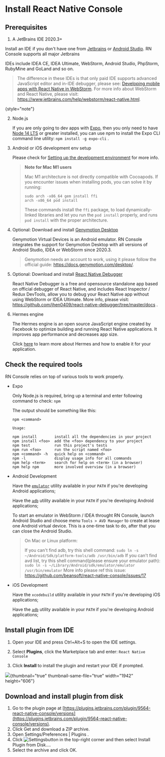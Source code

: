 [//]: # (title: Install React Native Console)

# Install React Native Console

## Prerequisites

1. A JetBrains IDE 2020.3+

Install an IDE if you don't have one from [Jetbrains](https://www.jetbrains.com/?from=ReactNativeConsole)
or [Android Studio](https://developer.android.com/sdk/installing/studio.html). RN Console supports all major Jetbrains

IDEs include IDEA CE, IDEA Ultimate, WebStorm, Android Studio, PhpStorm, RubyMine and GoLand and so on.


> The difference in these IDEs is that only paid IDE supports advanced JavaScript editor and in-IDE debugger, please see: [Developing mobile apps with React Native in WebStorm](https://blog.jetbrains.com/webstorm/2016/12/developing-mobile-apps-with-react-native-in-webstorm/).
> For more info about WebStorm and React Native, please visit: <a href="https://www.jetbrains.com/help/webstorm/react-native.html">https://www.jetbrains.com/help/webstorm/react-native.html</a>.
>
{style="note"}

2. Node.js

   If you are only going to dev apps with [Expo](https://expo.dev/), then you only need to
   have [Node 14 LTS](https://nodejs.org/en/download/) or greater installed, you can use npm to install the Expo CLI
   command line utility: `npm install -g expo-cli` .

3. Android or iOS development env setup

   Please check for [Setting up the development environment](https://reactnative.dev/docs/environment-setup) for more
   info.

   > **Note for Mac M1 users**
   >
   > Mac M1 architecture is not directly compatible with Cocoapods. If you encounter issues when installing pods, you
   can solve it by running:
   >
   >
   > ```shell
    > sudo arch -x86_64 gem install ffi
    > arch -x86_64 pod install
    > ```
   >
   > These commands install the `ffi` package, to load dynamically-linked libraries and let you run the `pod install`
   properly, and runs `pod install` with the proper architecture.


4. Optional: Download and install [Genymotion Desktop](https://www.genymotion.com/download/)

   Genymotion Virtual Devices is an Android emulator. RN Console integrates the support for Genymotion Desktop with all
   versions of Android Studio, IDEA or WebStorm since 2020.3.

   > Genymotion needs an account to work, using it please follow the official
   guide: https://docs.genymotion.com/desktop/.

5. Optional: Download and install [React Native Debugger](https://github.com/jhen0409/react-native-debugger/releases)

   React Native Debugger is a free and opensource standalone app based on official debugger of React Native, and
   includes React Inspector / Redux DevTools, allow you to debug your React Native app without using WebStorm or IDEA
   Ultimate. More info, please visit: https://github.com/jhen0409/react-native-debugger/tree/master/docs .

[//]: # "   ### Core Features"

[//]: # "   "

[//]: # "   **Powerful Native Toolkit —** It has a built-in set of tools such as UI analyzer, breakpoint and network inspectors. These tools can come in handy for any user. It doesn’t matter whether you are an amateur or an expert."

[//]: # "   "

[//]: # "   **Network Inspector —** The Inspector can monitor both inbound and outbound traffic to understand the load."

[//]: # "   "

[//]: # "   **Constant Statistics —** Tracking such variables means that statistics are available for the owner to understand where the content is lacking. And where it currently stands in terms of infrastructure and audience."

[//]: # "   "

[//]: # "   **UI Assistance —** The built-in assistance can help in understanding the usability, readability of the application and overall interface."

6. Hermes engine

   The Hermes engine is an open source JavaScript engine created by Facebook to optimize building and running React
   Native applications. It improves app performance and decreases app size.

   Click [here](https://reactnative.dev/docs/hermes) to learn more about Hermes and how to enable it for your
   application.

## Check the required tools

RN Console relies on top of various tools to work properly.

- Expo

  Only Node.js is required, bring up a terminal and enter following command to check: `npm`

  The output should be something like this:

  ```
  npm <command>
  
  Usage:
  
  npm install        install all the dependencies in your project
  npm install <foo>  add the <foo> dependency to your project
  npm test           run this project's tests
  npm run <foo>      run the script named <foo>
  npm <command> -h   quick help on <command>
  npm -l             display usage info for all commands
  npm help <term>    search for help on <term> (in a browser)
  npm help npm       more involved overview (in a browser)
  ```

- Android Development

  Have the [`emulator`](https://developer.android.com/studio/run/emulator-commandline) utility available in your `PATH`
  if you're developing Android applications;

  Have the [`adb`](https://developer.android.com/studio/command-line/adb) utility available in your `PATH` if you're
  developing Android applications;

  To start an emulator in WebStorm / IDEA throught RN Console, launch Android Studio and choose
  menu `Tools > AVD Manager` to create at lease
  one Android virtual device. This is a one-time task to do, after that you can close the Android Studio.

  > On Mac or Linux platform:
  >
  > If you can't find adb, try this shell command:
  > `sudo ln -s ~/Android/Sdk/platform-tools/adb /usr/bin/adb`
  > If you can't find avd list, try this shell command(please ensure your emulator path):
  > `sudo ln -s ~/Library/Android/sdk/emulator/emulator /usr/bin/emulator`
  > More info please ref this issue:
  > https://github.com/beansoft/react-native-console/issues/17

- iOS Development

  Have the `xcodebuild` utility available in your `PATH` if you're developing iOS applications;

  Have the [`adb`](https://developer.android.com/studio/command-line/adb) utility available in your `PATH` if you're
  developing Android applications;

## Install plugin from IDE

1. Open your IDE and press <control>Ctrl+Alt+S</control> to open the IDE settings.

2. Select **Plugins**, click the Marketplace tab and enter: `React Native Console`

3. Click **Install** to install the plugin and restart your IDE if prompted.

![](rnconsole-install.png){thumbnail="true" thumbnail-same-file="true" width="1942" height="606"}


## Download and install plugin from disk

1. Go to the plugin page at [https://plugins.jetbrains.com/plugin/9564-react-native-console/versions](https://plugins.jetbrains.com/plugin/9564-react-native-console/versions).
2. Click <control>Get</control> and download a ZIP archive.
3. Open <path> Settings/Preferences | Plugins </path>.
4. Click ![Settings](gearPlain.svg)button in the top-right corner and then select <control>Install Plugin from Disk…</control>.
5. Select the archive and click <control>OK</control>.